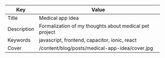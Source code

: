| Key           | Value                                                  |
| ------------- | ------------------------------------------------------ |
| Title         | Medical app idea                                       |
| Description   | Formalization of my thoughts about medical pet project |
| Keywords      | javascript, frontend, capacitor, ionic, react          |
| Cover         | /content/blog/posts/medical-app-idea/cover.jpg         |

